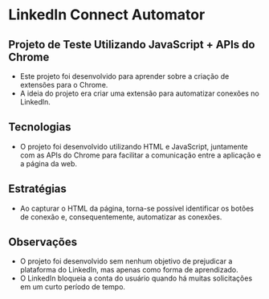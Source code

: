 # LinkedIn Connect Automator

## Projeto de Teste Utilizando JavaScript + APIs do Chrome

- Este projeto foi desenvolvido para aprender sobre a criação de extensões para o Chrome.
- A ideia do projeto era criar uma extensão para automatizar conexões no LinkedIn.

## Tecnologias
- O projeto foi desenvolvido utilizando HTML e JavaScript, juntamente com as APIs do Chrome para facilitar a comunicação entre a aplicação e a página da web.

## Estratégias
- Ao capturar o HTML da página, torna-se possível identificar os botões de conexão e, consequentemente, automatizar as conexões.

## Observações
- O projeto foi desenvolvido sem nenhum objetivo de prejudicar a plataforma do LinkedIn, mas apenas como forma de aprendizado.
- O LinkedIn bloqueia a conta do usuário quando há muitas solicitações em um curto período de tempo.
